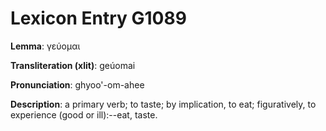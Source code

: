 # Lexicon Entry G1089

**Lemma**: γεύομαι

**Transliteration (xlit)**: geúomai

**Pronunciation**: ghyoo'-om-ahee

**Description**:
a primary verb; to taste; by implication, to eat; figuratively, to experience (good or ill):--eat, taste.
